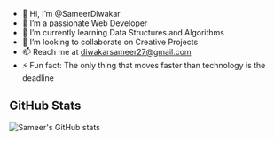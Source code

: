 - 👋 Hi, I’m @SameerDiwakar
- 💞️ I’m a passionate Web Developer
- 🌱 I’m currently learning Data Structures and Algorithms
- 👀 I’m looking to collaborate on Creative Projects
- 📫 Reach me at diwakarsameer27@gmail.com
- ⚡ Fun fact: The only thing that moves faster than technology is the deadline

## GitHub Stats

![Sameer's GitHub stats](https://github-readme-stats.vercel.app/api?username=SameerDiwakar&show_icons=true&theme=radical)


<!---
SameerDiwakar/SameerDiwakar is a ✨ special ✨ repository because its `README.md` (this file) appears on your GitHub profile.
You can click the Preview link to take a look at your changes.
--->
